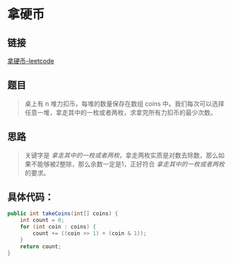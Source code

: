 # 拿硬币

## 链接
[拿硬币-leetcode](https://leetcode-cn.com/contest/season/2020-spring/problems/na-ying-bi/)
## 题目
> 桌上有 n 堆力扣币，每堆的数量保存在数组 coins 中。我们每次可以选择任意一堆，拿走其中的一枚或者两枚，求拿完所有力扣币的最少次数。

## 思路
> 关键字是 *拿走其中的一枚或者两枚*，拿走两枚实质是对数去除数，那么如果不能够被2整除，那么余数一定是1，正好符合 *拿走其中的一枚或者两枚* 的要求。

## 具体代码：
```java
public int takeCoins(int[] coins) {
    int count = 0;
    for (int coin : coins) {
        count += ((coin >> 1) + (coin & 1));
    }
    return count;
}
```